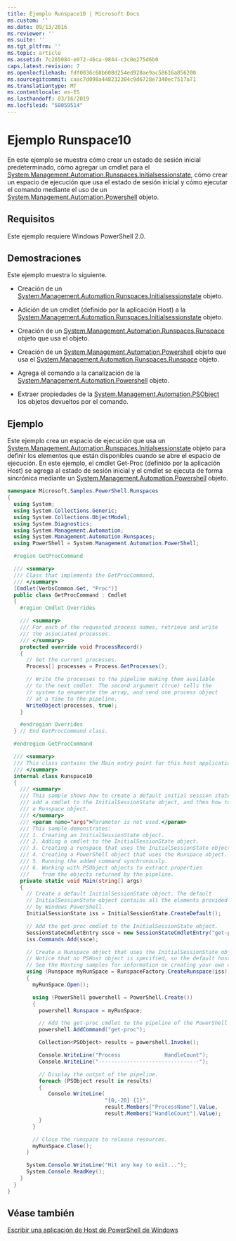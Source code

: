 ```yaml
---
title: Ejemplo Runspace10 | Microsoft Docs
ms.custom: ''
ms.date: 09/13/2016
ms.reviewer: ''
ms.suite: ''
ms.tgt_pltfrm: ''
ms.topic: article
ms.assetid: 7c265084-e072-46ca-9844-c3c0e275d6b0
caps.latest.revision: 7
ms.openlocfilehash: fdf0036c68b608d254ed928ae9ac58616a856200
ms.sourcegitcommit: caac7d098a448232304c9d6728e7340ec7517a71
ms.translationtype: MT
ms.contentlocale: es-ES
ms.lasthandoff: 03/16/2019
ms.locfileid: "58059514"
---
```

# <a name="runspace10-sample"></a>Ejemplo Runspace10

En este ejemplo se muestra cómo crear un estado de sesión inicial predeterminado, cómo agregar un cmdlet para el [System.Management.Automation.Runspaces.Initialsessionstate](/dotnet/api/System.Management.Automation.Runspaces.InitialSessionState), cómo crear un espacio de ejecución que usa el estado de sesión inicial y cómo ejecutar el comando mediante el uso de un [System.Management.Automation.Powershell](/dotnet/api/system.management.automation.powershell) objeto.

## <a name="requirements"></a>Requisitos

Este ejemplo requiere Windows PowerShell 2.0.

## <a name="demonstrates"></a>Demostraciones

Este ejemplo muestra lo siguiente.

- Creación de un [System.Management.Automation.Runspaces.Initialsessionstate](/dotnet/api/System.Management.Automation.Runspaces.InitialSessionState) objeto.

- Adición de un cmdlet (definido por la aplicación Host) a la [System.Management.Automation.Runspaces.Initialsessionstate](/dotnet/api/System.Management.Automation.Runspaces.InitialSessionState) objeto.

- Creación de un [System.Management.Automation.Runspaces.Runspace](/dotnet/api/System.Management.Automation.Runspaces.Runspace) objeto que usa el objeto.

- Creación de un [System.Management.Automation.Powershell](/dotnet/api/system.management.automation.powershell) objeto que usa el [System.Management.Automation.Runspaces.Runspace](/dotnet/api/System.Management.Automation.Runspaces.Runspace) objeto.

- Agrega el comando a la canalización de la [System.Management.Automation.Powershell](/dotnet/api/system.management.automation.powershell) objeto.

- Extraer propiedades de la [System.Management.Automation.PSObject](/dotnet/api/System.Management.Automation.PSObject) los objetos devueltos por el comando.

## <a name="example"></a>Ejemplo

Este ejemplo crea un espacio de ejecución que usa un [System.Management.Automation.Runspaces.Initialsessionstate](/dotnet/api/System.Management.Automation.Runspaces.InitialSessionState) objeto para definir los elementos que están disponibles cuando se abre el espacio de ejecución. En este ejemplo, el cmdlet Get-Proc (definido por la aplicación Host) se agrega al estado de sesión inicial y el cmdlet se ejecuta de forma sincrónica mediante un [System.Management.Automation.Powershell](/dotnet/api/system.management.automation.powershell) objeto.

```csharp
namespace Microsoft.Samples.PowerShell.Runspaces
{
  using System;
  using System.Collections.Generic;
  using System.Collections.ObjectModel;
  using System.Diagnostics;
  using System.Management.Automation;
  using System.Management.Automation.Runspaces;
  using PowerShell = System.Management.Automation.PowerShell;

  #region GetProcCommand

  /// <summary>
  /// Class that implements the GetProcCommand.
  /// </summary>
  [Cmdlet(VerbsCommon.Get, "Proc")]
  public class GetProcCommand : Cmdlet
  {
    #region Cmdlet Overrides

    /// <summary>
    /// For each of the requested process names, retrieve and write
    /// the associated processes.
    /// </summary>
    protected override void ProcessRecord()
    {
      // Get the current processes.
      Process[] processes = Process.GetProcesses();

      // Write the processes to the pipeline making them available
      // to the next cmdlet. The second argument (true) tells the
      // system to enumerate the array, and send one process object
      // at a time to the pipeline.
      WriteObject(processes, true);
    }

    #endregion Overrides
  } // End GetProcCommand class.

  #endregion GetProcCommand

  /// <summary>
  /// This class contains the Main entry point for this host application.
  /// </summary>
  internal class Runspace10
  {
    /// <summary>
    /// This sample shows how to create a default initial session state, how to add
    /// add a cmdlet to the InitialSessionState object, and then how to create
    /// a Runspace object.
    /// </summary>
    /// <param name="args">Parameter is not used.</param>
    /// This sample demonstrates:
    /// 1. Creating an InitialSessionState object.
    /// 2. Adding a cmdlet to the InitialSessionState object.
    /// 3. Creating a runspace that uses the InitialSessionState object.
    /// 4. Creating a PowerShell object that uses the Runspace object.
    /// 5. Running the added command synchronously.
    /// 6. Working with PSObject objects to extract properties
    ///    from the objects returned by the pipeline.
    private static void Main(string[] args)
    {
      // Create a default InitialSessionState object. The default
      // InitialSessionState object contains all the elements provided
      // by Windows PowerShell.
      InitialSessionState iss = InitialSessionState.CreateDefault();

      // Add the get-proc cmdlet to the InitialSessionState object.
      SessionStateCmdletEntry ssce = new SessionStateCmdletEntry("get-proc", typeof(GetProcCommand), null);
      iss.Commands.Add(ssce);

      // Create a Runspace object that uses the InitialSessionState object.
      // Notice that no PSHost object is specified, so the default host is used.
      // See the Hosting samples for information on creating your own custom host.
      using (Runspace myRunSpace = RunspaceFactory.CreateRunspace(iss))
      {
        myRunSpace.Open();

        using (PowerShell powershell = PowerShell.Create())
        {
          powershell.Runspace = myRunSpace;

          // Add the get-proc cmdlet to the pipeline of the PowerShell object.
          powershell.AddCommand("get-proc");

          Collection<PSObject> results = powershell.Invoke();

          Console.WriteLine("Process              HandleCount");
          Console.WriteLine("--------------------------------");

          // Display the output of the pipeline.
          foreach (PSObject result in results)
          {
             Console.WriteLine(
                               "{0,-20} {1}",
                               result.Members["ProcessName"].Value,
                               result.Members["HandleCount"].Value);
          }
        }

        // Close the runspace to release resources.
        myRunSpace.Close();
      }

      System.Console.WriteLine("Hit any key to exit...");
      System.Console.ReadKey();
    }
  }
}
```

## <a name="see-also"></a>Véase también

[Escribir una aplicación de Host de PowerShell de Windows](./writing-a-windows-powershell-host-application.md)